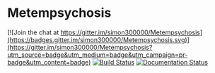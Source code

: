# Metempsychosis

[![Join the chat at https://gitter.im/simon300000/Metempsychosis](https://badges.gitter.im/simon300000/Metempsychosis.svg)](https://gitter.im/simon300000/Metempsychosis?utm_source=badge&utm_medium=badge&utm_campaign=pr-badge&utm_content=badge)
[![Build Status](https://travis-ci.org/simon300000/Metempsychosis.svg?branch=master)](https://travis-ci.org/simon300000/Metempsychosis)
[![Documentation Status](https://readthedocs.org/projects/metempsychosis/badge/?version=latest)](http://metempsychosis.readthedocs.org/zh_CN/latest/?badge=latest)
